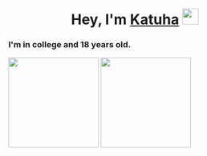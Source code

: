 <h1 align="center">Hey, I'm <a href="https://katuha1.github.io/web-site/" target="_blank">Katuha</a> 
<img src="https://kittyclub.ru/wp-content/uploads/2015/08/cat-vampire-e1440582745634.jpg" height="32"/></h1>
<h3>I'm in college and 18 years old.</h3>

<div>
<img height="180em" src="https://github-readme-stats.vercel.app/api?username=katuha1&show_icons=true&include_all_commits=true&count_private=true"/>
<img height="180em" src="https://github-readme-stats.vercel.app/api/top-langs/?username=katuha1&layout=compact&langs_count=6"/>
</div>

<body onload="countdown()">
	<div id="days"></div>
	<p id="happy_new_year"></p>
</body>

<script>
	function countdown() {
		let _second = 1000;
		let _minute = _second * 60;
		let _hour = _minute * 60;
		let _day = _hour * 24;
        let distance = new Date('01/01/2023 12:00 PM') - new Date();;
		
		let days = Math.floor(distance / _day);
        let hours = Math.floor((distance % _day) / _hour);
        let minutes = Math.floor((distance % _hour) / _minute);
        let seconds = Math.floor((distance % _minute) / _second);
		
		document.getElementById('days').innerHTML = days + ' Days';
		document.getElementById('happy_new_year').innerHTML = hours + ":" + minutes + ":" + seconds;
		setTimeout("countdown()", 1000);
	}
</script>
